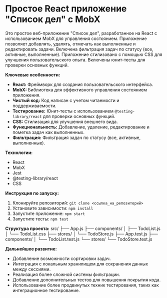 # Простое React приложение "Список дел" с MobX

Это простое веб-приложение "Список дел", разработанное на React с использованием MobX для управления состоянием. Приложение позволяет добавлять, удалять, отмечать как выполненные и редактировать задачи. Включена фильтрация задач по статусу (все, активные, выполненные). Приложение стилизовано с помощью CSS для улучшения пользовательского опыта. Включены юнит-тесты для проверки основных функций.

**Ключевые особенности:**

*   **React:** Фреймворк для создания пользовательского интерфейса.
*   **MobX:** Библиотека для эффективного управления состоянием приложения.
*   **Чистый код:** Код написан с учетом читаемости и поддерживаемости.
*   **Тестирование:** Юнит-тесты с использованием `@testing-library/react` для проверки основных функций.
*   **CSS:** Стилизация для улучшения внешнего вида.
*   **Функциональность:** Добавление, удаление, редактирование и пометка задач как выполненных.
*   **Фильтрация:** Фильтрация задач по статусу (все, активные, выполненные).

**Технологии:**

*   React
*   MobX
*   Jest
*   @testing-library/react
*   CSS

**Инструкция по запуску:**

1.  Клонируйте репозиторий: `git clone <ссылка_на_репозиторий>`
2.  Установите зависимости: `npm install`
3.  Запустите приложение: `npm start`
4.  Запустите тесты: `npm test`

**Структура проекта:**
src/ ├── App.js ├── components/ │ ├── TodoList.js │ └── TodoList.css ├── stores/ │ └── TodoStore.js ├── App.test.js ├── components/ │ └── TodoList.test.js └── stores/ └── TodoStore.test.js

**Дальнейшее развитие:**

*   Добавление возможности сортировки задач.
*   Интеграция с локальным хранилищем для сохранения данных между сессиями.
*   Реализация более сложной системы фильтрации.
*   Добавление дополнительных тестов для повышения покрытия кода.
*   Использование более продвинутых техник тестирования, таких как интеграционное тестирование.